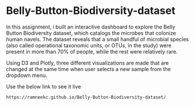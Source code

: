 # Belly-Button-Biodiversity-dataset  
In this assignment, i built an interactive dashboard to explore the Belly Button Biodiversity dataset, which catalogs the microbes that colonize human navels.
The dataset reveals that a small handful of microbial species (also called operational taxonomic units, or OTUs, in the study) were present in more than 70% of people, while the rest were relatively rare.

Using D3 and Plotly, three different visualizations are made that are changed at the same time when user selects a new sample from the dropdown menu.

Use the below link to see it live
```
https://ramneekc.github.io/Belly-Button-Biodiversity-dataset/
```
